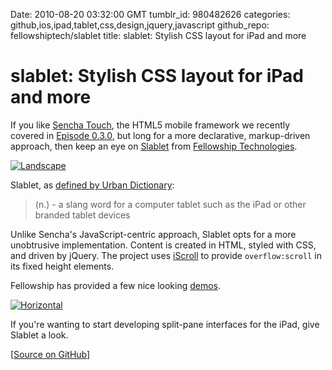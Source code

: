 Date: 2010-08-20 03:32:00 GMT
tumblr_id: 980482626
categories: github,ios,ipad,tablet,css,design,jquery,javascript
github_repo: fellowshiptech/slablet
title: slablet: Stylish CSS layout for iPad and more

# slablet: Stylish CSS layout for iPad and more

If you like [Sencha Touch](http://sencha.com), the HTML5 mobile framework we recently covered in [Episode 0.3.0](http://wynn.fm/030), but long for a more declarative, markup-driven approach, then keep an eye on [Slablet](http://github.com/fellowshiptech/slablet) from [Fellowship Technologies](http://www.fellowshiptech.com/).

[![Landscape](http://farm5.static.flickr.com/4122/4909431950_d834baf3b4_m.jpg)](http://www.flickr.com/photos/wynnxp/4909431950/)

Slablet, as [defined by Urban Dictionary](http://urbandictionary.com/define.php?term=slablet):

  > (n.) - a slang word for a computer tablet such as the iPad or other branded tablet devices
  
Unlike Sencha's JavaScript-centric approach, Slablet opts for a more unobtrusive implementation. Content is created in HTML, styled with CSS, and driven by jQuery. The project uses [iScroll](http://cubiq.org/iscroll) to provide `overflow:scroll` in its fixed height elements.

Fellowship has provided a few nice looking [demos](http://host.sonspring.com/slablet/).

[![Horizontal](http://farm5.static.flickr.com/4138/4909431864_6c31742497_m.jpg)](http://www.flickr.com/photos/wynnxp/4909431864/)

If you're wanting to start developing split-pane interfaces for the iPad, give Slablet a look.

[[Source on GitHub](http://github.com/fellowshiptech/slablet)]
